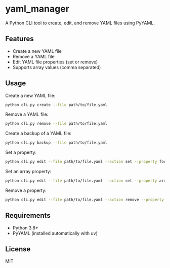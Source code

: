# yaml_manager

A Python CLI tool to create, edit, and remove YAML files using PyYAML.

## Features

- Create a new YAML file
- Remove a YAML file
- Edit YAML file properties (set or remove)
- Supports array values (comma separated)

## Usage

Create a new YAML file:

```bash
python cli.py create --file path/to/file.yaml
```

Remove a YAML file:

```bash
python cli.py remove --file path/to/file.yaml
```

Create a backup of a YAML file:

```bash
python cli.py backup --file path/to/file.yaml
```

Set a property:

```bash
python cli.py edit --file path/to/file.yaml --action set --property foo --value bar
```

Set an array property:

```bash
python cli.py edit --file path/to/file.yaml --action set --property arr --value a,b,c
```

Remove a property:

```bash
python cli.py edit --file path/to/file.yaml --action remove --property foo
```

## Requirements

- Python 3.8+
- PyYAML (installed automatically with uv)

## License

MIT
